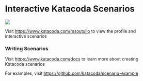 # Interactive Katacoda Scenarios

[![](http://shields.katacoda.com/katacoda/msoutullo/count.svg)](https://www.katacoda.com/msoutullo "Get your profile on Katacoda.com")

Visit https://www.katacoda.com/msoutullo to view the profile and interactive scenarios

### Writing Scenarios
Visit https://www.katacoda.com/docs to learn more about creating Katacoda scenarios

For examples, visit https://github.com/katacoda/scenario-example
